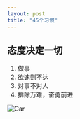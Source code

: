 ```yaml
---
layout: post
title: "45个习惯"
---
```


## 态度决定一切
1. 做事
2. 欲速则不达
3. 对事不对人
4. 排除万难，奋勇前进



![Car](http://pic.yupoo.com/wsyanligang_v/CQJf7rqQ/NkrqN.png "car")


